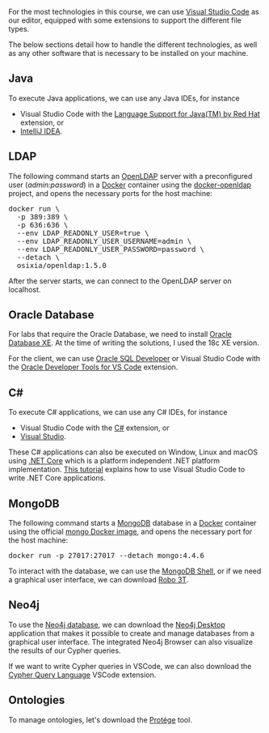 For the most technologies in this course, we can use <a href="https://code.visualstudio.com" target="_blank">Visual Studio Code</a> as our editor, equipped with some extensions to support the different file types.

The below sections detail how to handle the different technologies, as well as any other software that is necessary to be installed on your machine.

## Java

To execute Java applications, we can use any Java IDEs, for instance

* Visual Studio Code with the <a href="https://marketplace.visualstudio.com/items?itemName=redhat.java" target="_blank">Language Support for Java(TM) by Red Hat</a> extension, or
* <a href="https://www.jetbrains.com/idea" target="_blank">IntelliJ IDEA</a>.

## LDAP

The following command starts an <a href="https://www.openldap.org" target="_blank">OpenLDAP</a> server with a preconfigured user (*admin:password*) in a <a href="https://www.docker.com" target="_blank">Docker</a> container using the <a href="https://github.com/osixia/docker-openldap" target="_blank">docker-openldap</a> project, and opens the necessary ports for the host machine:

<pre class="prettyprint">docker run \
  -p 389:389 \
  -p 636:636 \
  --env LDAP_READONLY_USER=true \
  --env LDAP_READONLY_USER_USERNAME=admin \
  --env LDAP_READONLY_USER_PASSWORD=password \
  --detach \
  osixia/openldap:1.5.0</pre>

After the server starts, we can connect to the OpenLDAP server on localhost.

## Oracle Database

For labs that require the Oracle Database, we need to install <a href="https://www.oracle.com/database/technologies/xe-downloads.html" target="_blank">Oracle Database XE</a>. At the time of writing the solutions, I used the 18c XE version.

For the client, we can use <a href="https://www.oracle.com/tools/downloads/sqldev-downloads.html" target="_blank">Oracle SQL Developer</a> or Visual Studio Code with the <a href="https://marketplace.visualstudio.com/items?itemName=Oracle.oracledevtools" target="_blank">Oracle Developer Tools for VS Code</a> extension.

## C#

To execute C# applications, we can use any C# IDEs, for instance

* Visual Studio Code with the <a href="https://marketplace.visualstudio.com/items?itemName=ms-dotnettools.csharp" target="_blank">C#</a> extension, or
* <a href="https://visualstudio.microsoft.com" target="_blank">Visual Studio</a>.

These C# applications can also be executed on Window, Linux and macOS using <a href="https://dotnet.microsoft.com/download" target="_blank">.NET Core</a> which is a platform independent .NET platform implementation. <a href="https://code.visualstudio.com/docs/languages/dotnet" target="_blank">This tutorial</a> explains how to use Visual Studio Code to write .NET Core applications.

## MongoDB

The following command starts a <a href="https://www.mongodb.com" target="_blank">MongoDB</a> database in a <a href="https://www.docker.com" target="_blank">Docker</a> container using the official <a href="https://hub.docker.com/_/mongo" target="_blank">mongo Docker image</a>, and opens the necessary port for the host machine:

<pre class="prettyprint">docker run -p 27017:27017 --detach mongo:4.4.6</pre>

To interact with the database, we can use the <a href="https://www.mongodb.com/try/download/shell" target="_blank">MongoDB Shell</a>, or if we need a graphical user interface, we can download <a href="https://robomongo.org" target="_blank">Robo 3T</a>.

## Neo4j

To use the <a href="https://neo4j.com" target="_blank">Neo4j database</a>, we can download the <a href="https://neo4j.com/download" target="_blank">Neo4j Desktop</a> application that makes it possible to create and manage databases from a graphical user interface. The integrated Neo4j Browser can also visualize the results of our Cypher queries.

If we want to write Cypher queries in VSCode, we can also download the <a href="https://marketplace.visualstudio.com/items?itemName=jakeboone02.cypher-query-language" target="_blank">Cypher Query Language</a> VSCode extension.

## Ontologies

To manage ontologies, let's download the <a href="https://protege.stanford.edu" target="_blank">Protége</a> tool.
